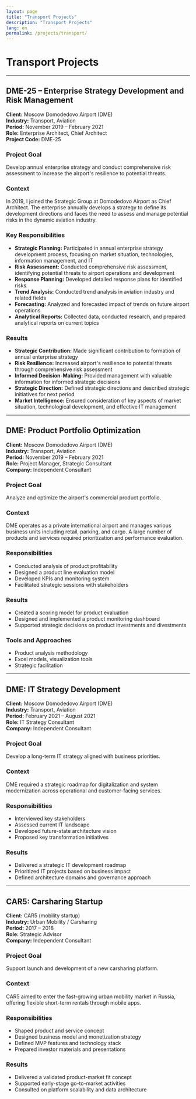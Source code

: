 ```yaml
---
layout: page
title: "Transport Projects"
description: "Transport Projects"
lang: en
permalink: /projects/transport/
---
```


# Transport Projects

---

## DME-25 – Enterprise Strategy Development and Risk Management

**Client:** Moscow Domodedovo Airport (DME)  
**Industry:** Transport, Aviation  
**Period:** November 2019 – February 2021  
**Role:** Enterprise Architect, Chief Architect  
**Project Code:** DME-25

### Project Goal  
Develop annual enterprise strategy and conduct comprehensive risk assessment to increase the airport's resilience to potential threats.

### Context  
In 2019, I joined the Strategic Group at Domodedovo Airport as Chief Architect. The enterprise annually develops a strategy to define its development directions and faces the need to assess and manage potential risks in the dynamic aviation industry.

### Key Responsibilities  
- **Strategic Planning:** Participated in annual enterprise strategy development process, focusing on market situation, technologies, information management, and IT
- **Risk Assessment:** Conducted comprehensive risk assessment, identifying potential threats to airport operations and development
- **Response Planning:** Developed detailed response plans for identified risks
- **Trend Analysis:** Conducted trend analysis in aviation industry and related fields
- **Forecasting:** Analyzed and forecasted impact of trends on future airport operations
- **Analytical Reports:** Collected data, conducted research, and prepared analytical reports on current topics

### Results  
- **Strategic Contribution:** Made significant contribution to formation of annual enterprise strategy
- **Risk Resilience:** Increased airport's resilience to potential threats through comprehensive risk assessment
- **Informed Decision-Making:** Provided management with valuable information for informed strategic decisions
- **Strategic Direction:** Defined strategic directions and described strategic initiatives for next period
- **Market Intelligence:** Ensured consideration of key aspects of market situation, technological development, and effective IT management

---

## DME: Product Portfolio Optimization

**Client:** Moscow Domodedovo Airport (DME)  
**Industry:** Transport, Aviation  
**Period:** November 2019 – February 2021  
**Role:** Project Manager, Strategic Consultant  
**Company:** Independent Consultant

### Project Goal  
Analyze and optimize the airport's commercial product portfolio.

### Context  
DME operates as a private international airport and manages various business units including retail, parking, and cargo. A large number of products and services required prioritization and performance evaluation.

### Responsibilities  
- Conducted analysis of product profitability  
- Designed a product line evaluation model  
- Developed KPIs and monitoring system  
- Facilitated strategic sessions with stakeholders  

### Results  
- Created a scoring model for product evaluation  
- Designed and implemented a product monitoring dashboard  
- Supported strategic decisions on product investments and divestments  

### Tools and Approaches  
- Product analysis methodology  
- Excel models, visualization tools  
- Strategic facilitation  

---

## DME: IT Strategy Development

**Client:** Moscow Domodedovo Airport (DME)  
**Industry:** Transport, Aviation  
**Period:** February 2021 – August 2021  
**Role:** IT Strategy Consultant  
**Company:** Independent Consultant

### Project Goal  
Develop a long-term IT strategy aligned with business priorities.

### Context  
DME required a strategic roadmap for digitalization and system modernization across operational and customer-facing services.

### Responsibilities  
- Interviewed key stakeholders  
- Assessed current IT landscape  
- Developed future-state architecture vision  
- Proposed key transformation initiatives  

### Results  
- Delivered a strategic IT development roadmap  
- Prioritized IT projects based on business impact  
- Defined architecture domains and governance approach  

---

## CAR5: Carsharing Startup

**Client:** CAR5 (mobility startup)  
**Industry:** Urban Mobility / Carsharing  
**Period:** 2017 – 2018  
**Role:** Strategic Advisor  
**Company:** Independent Consultant

### Project Goal  
Support launch and development of a new carsharing platform.

### Context  
CAR5 aimed to enter the fast-growing urban mobility market in Russia, offering flexible short-term rentals through mobile apps.

### Responsibilities  
- Shaped product and service concept  
- Designed business model and monetization strategy  
- Defined MVP features and technology stack  
- Prepared investor materials and presentations  

### Results  
- Delivered a validated product-market fit concept  
- Supported early-stage go-to-market activities  
- Consulted on platform scalability and data architecture  

